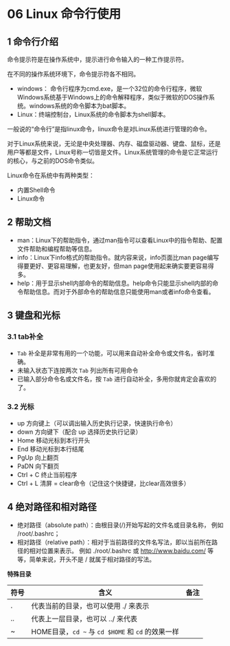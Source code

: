 # 06 Linux 命令行使用

## 1 命令行介绍

命令提示符是在操作系统中，提示进行命令输入的一种工作提示符。

在不同的操作系统环境下，命令提示符各不相同。

* windows： 命令行程序为cmd.exe，是一个32位的命令行程序，微软Windows系统基于Windows上的命令解释程序，类似于微软的DOS操作系统。windows系统的命令脚本为bat脚本。
* Linux：终端控制台，Linux系统的命令脚本为shell脚本。

一般说的“命令行”是指linux命令，linux命令是对Linux系统进行管理的命令。

对于Linux系统来说，无论是中央处理器、内存、磁盘驱动器、键盘、鼠标，还是用户等都是文件，Linux号称一切皆是文件。Linux系统管理的命令是它正常运行的核心，与之前的DOS命令类似。

Linux命令在系统中有两种类型：

* 内置Shell命令
* Linux命令

## 2 **帮助文档**

* man：Linux下的帮助指令，通过man指令可以查看Linux中的指令帮助、配置文件帮助和编程帮助等信息。
* info：Linux下info格式的帮助指令。就内容来说，info页面比man page编写得要更好、更容易理解，也更友好，但man page使用起来确实要更容易得多。
* help：用于显示shell内部命令的帮助信息。help命令只能显示shell内部的命令帮助信息。而对于外部命令的帮助信息只能使用man或者info命令查看。

## 3 键盘和光标

### 3.1 **tab补全**

- `Tab` 补全是非常有用的一个功能，可以用来自动补全命令或文件名，省时准确。
- 未输入状态下连按两次 `Tab` 列出所有可用命令
- 已输入部分命令名或文件名，按 `Tab` 进行自动补全，多用你就肯定会喜欢的了。

### 3.2 **光标**

* up 方向键上（可以调出输入历史执行记录，快速执行命令）
* down 方向键下（配合 up 选择历史执行记录）
* Home 移动光标到本行开头
* End 移动光标到本行结尾
* PgUp 向上翻页
* PaDN 向下翻页
* Ctrl + C 终止当前程序
* Ctrl + L 清屏 = clear命令（记住这个快捷键，比clear高效很多）

## 4 **绝对路径和相对路径**

* 绝对路径（absolute path）：由根目录(/)开始写起的文件名或目录名称， 例如 /root/.bashrc；
* 相对路径（relative path）：相对于当前路径的文件名写法，即以当前所在路径的相对位置来表示。 例如 ./root/.bashrc 或 http://www.baidu.com/ 等等，简单来说，开头不是 / 就属于相对路径的写法。

**特殊目录**

| 符号 | 含义                                              | 备注 |
| ---- | ------------------------------------------------- | ---- |
| .    | 代表当前的目录，也可以使用 ./ 来表示              |      |
| ..   | 代表上一层目录，也可以 ../ 来代表                 |      |
| ~    | HOME目录，`cd ~` 与 `cd $HOME` 和 `cd` 的效果一样 |      |

